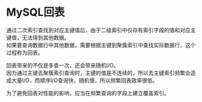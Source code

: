 # MySQL回表

通过二次索引查找到对应主键值后，由于二级索引中仅存有索引字段的值和对应主键值，无法得到其他数据。  
如果要查询数据行中其他数据，需要根据主键到聚簇索引中查找实际数据行，这个过程称为回表。

回表带来的不仅是多查一次，还会带来随机I/O。  
因为通过主键去聚簇索引查询时，主键的值是不连续的，所以去主键索引频繁会造成大量I/O，而顺序I/O查询快，随机慢，所以频繁回表效率很低。

为了避免回表对性能的影响，应当在频繁查询的字段上建立覆盖索引。
